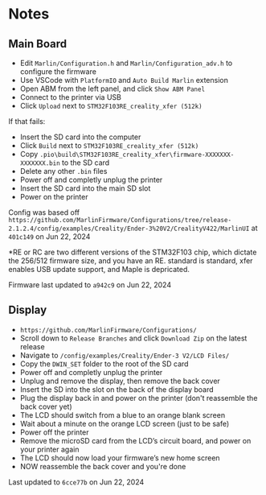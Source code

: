 # Notes

## Main Board

- Edit `Marlin/Configuration.h` and `Marlin/Configuration_adv.h` to configure the firmware
- Use VSCode with `PlatformIO` and `Auto Build Marlin` extension
- Open ABM from the left panel, and click `Show ABM Panel`
- Connect to the printer via USB
- Click `Upload` next to `STM32F103RE_creality_xfer (512k)`

If that fails:
- Insert the SD card into the computer
- Click `Build` next to `STM32F103RE_creality_xfer (512k)`
- Copy `.pio\build\STM32F103RE_creality_xfer\firmware-XXXXXXX-XXXXXXX.bin` to the SD card
- Delete any other `.bin` files
- Power off and completly unplug the printer
- Insert the SD card into the main SD slot
- Power on the printer

Config was based off `https://github.com/MarlinFirmware/Configurations/tree/release-2.1.2.4/config/examples/Creality/Ender-3%20V2/CrealityV422/MarlinUI` at `401c149` on Jun 22, 2024

*RE or RC are two different versions of the STM32F103 chip, which dictate the 256/512 firmware size, and you have an RE. standard is standard, xfer enables USB update support, and Maple is depricated.

Firmware last updated to `a942c9` on Jun 22, 2024

## Display

- `https://github.com/MarlinFirmware/Configurations/`
- Scroll down to `Release Branches` and click `Download Zip` on the latest release
- Navigate to `/config/examples/Creality/Ender-3 V2/LCD Files/`
- Copy the `DWIN_SET` folder to the root of the SD card
- Power off and completly unplug the printer
- Unplug and remove the display, then remove the back cover
- Insert the SD into the slot on the back of the display board
- Plug the display back in and power on the printer (don't reassemble the back cover yet)
- The LCD should switch from a blue to an orange blank screen
- Wait about a minute on the orange LCD screen (just to be safe)
- Power off the printer
- Remove the microSD card from the LCD’s circuit board, and power on your printer again
- The LCD should now load your firmware’s new home screen
- NOW reassemble the back cover and you're done

Last updated to `6cce77b` on Jun 22, 2024
